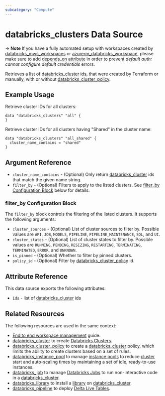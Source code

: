 ```yaml
---
subcategory: "Compute"
---
```

# databricks_clusters Data Source

-> **Note** If you have a fully automated setup with workspaces created by [databricks_mws_workspaces](../resources/mws_workspaces.md) or [azurerm_databricks_workspace](https://registry.terraform.io/providers/hashicorp/azurerm/latest/docs/resources/databricks_workspace), please make sure to add [depends_on attribute](../guides/troubleshooting.md#data-resources-and-authentication-is-not-configured-errors) in order to prevent _default auth: cannot configure default credentials_ errors.

Retrieves a list of [databricks_cluster](../resources/cluster.md#cluster_id) ids, that were created by Terraform or manually, with or without [databricks_cluster_policy](../resources/cluster_policy.md).

## Example Usage

Retrieve cluster IDs for all clusters:

```hcl
data "databricks_clusters" "all" {
}
```

Retrieve cluster IDs for all clusters having "Shared" in the cluster name:

```hcl
data "databricks_clusters" "all_shared" {
  cluster_name_contains = "shared"
}
```

## Argument Reference

* `cluster_name_contains` - (Optional) Only return [databricks_cluster](../resources/cluster.md#cluster_id) ids that match the given name string.
* `filter_by` - (Optional) Filters to apply to the listed clusters. See [filter_by Configuration Block](#filter_by-configuration-block) below for details.

### filter_by Configuration Block

The `filter_by` block controls the filtering of the listed clusters. It supports the following arguments:

* `cluster_sources` - (Optional) List of cluster sources to filter by. Possible values are `API`, `JOB`, `MODELS`, `PIPELINE`, `PIPELINE_MAINTENANCE`, `SQL`, and `UI`.
* `cluster_states` - (Optional) List of cluster states to filter by. Possible values are `RUNNING`, `PENDING`, `RESIZING`, `RESTARTING`, `TERMINATING`, `TERMINATED`, `ERROR`, and `UNKNOWN`.
* `is_pinned` - (Optional) Whether to filter by pinned clusters.
* `policy_id` - (Optional) Filter by [databricks_cluster_policy](../resources/cluster_policy.md) id.

## Attribute Reference

This data source exports the following attributes:

* `ids` - list of [databricks_cluster](../resources/cluster.md#cluster_id) ids

## Related Resources

The following resources are used in the same context:

* [End to end workspace management](../guides/workspace-management.md) guide.
* [databricks_cluster](../resources/cluster.md) to create [Databricks Clusters](https://docs.databricks.com/clusters/index.html).
* [databricks_cluster_policy](../resources/cluster_policy.md) to create a [databricks_cluster](../resources/cluster.md) policy, which limits the ability to create clusters based on a set of rules.
* [databricks_instance_pool](../resources/instance_pool.md) to manage [instance pools](https://docs.databricks.com/clusters/instance-pools/index.html) to reduce [cluster](../resources/cluster.md) start and auto-scaling times by maintaining a set of idle, ready-to-use instances.
* [databricks_job](../resources/job.md) to manage [Databricks Jobs](https://docs.databricks.com/jobs.html) to run non-interactive code in a [databricks_cluster](../resources/cluster.md).
* [databricks_library](../resources/library.md) to install a [library](https://docs.databricks.com/libraries/index.html) on [databricks_cluster](../resources/cluster.md).
* [databricks_pipeline](../resources/pipeline.md) to deploy [Delta Live Tables](https://docs.databricks.com/data-engineering/delta-live-tables/index.html).
